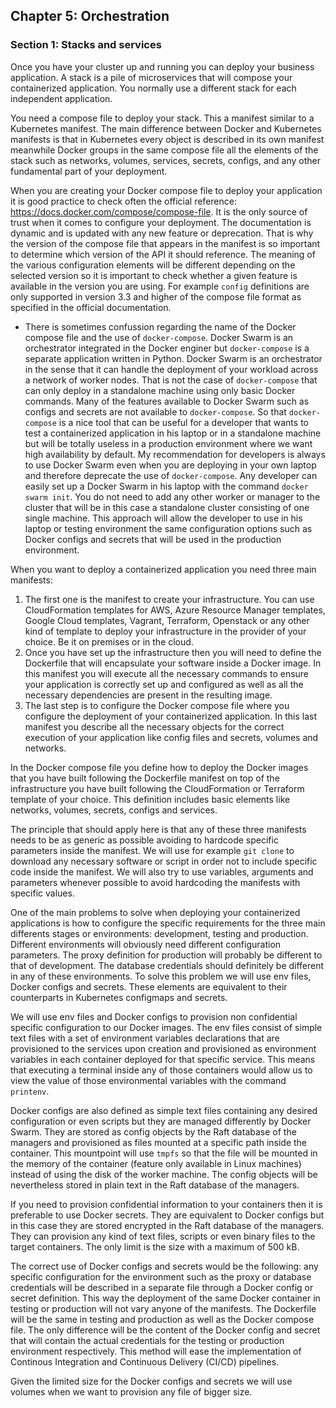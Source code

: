 ## Chapter 5: Orchestration

### Section 1: Stacks and services

Once you have your cluster up and running you can deploy your business application.
A stack is a pile of microservices that will compose your containerized application.
You normally use a different stack for each independent application.

You need a compose file to deploy your stack.
This a manifest similar to a Kubernetes manifest.
The main difference between Docker and Kubernetes manifests is that in Kubernetes every object is described in its own manifest meanwhile Docker groups in the same compose file all the elements of the stack such as networks, volumes, services, secrets, configs, and any other fundamental part of your deployment.

When you are creating your Docker compose file to deploy your application it is good practice to check often the official reference: https://docs.docker.com/compose/compose-file.
It is the only source of trust when it comes to configure your deployment. 
The documentation is dynamic and is updated with any new feature or deprecation.
That is why the version of the compose file that appears in the manifest is so important to determine which version of the API it should reference.
The meaning of the various configuration elements will be different depending on the selected version so it is important to check whether a given feature is available in the version you are using.
For example `config` definitions are only supported in version 3.3 and higher of the compose file format as specified in the official documentation.

* There is sometimes confussion regarding the name of the Docker compose file and the use of `docker-compose`. 
Docker Swarm is an orchestrator integrated in the Docker enginer but `docker-compose` is a separate application written in Python.
Docker Swarm is an orchestrator in the sense that it can handle the deployment of your workload across a network of worker nodes. 
That is not the case of `docker-compose` that can only deploy in a standalone machine using only basic Docker commands. 
Many of the features available to Docker Swarm such as configs and secrets are not available to `docker-compose`.
So that `docker-compose` is a nice tool that can be useful for a developer that wants to test a containerized application in his laptop or in a standalone machine but will be totally useless in a production environment where we want high availability by default.
My recommendation for developers is always to use Docker Swarm even when you are deploying in your own laptop and therefore deprecate the use of `docker-compose`.
Any developer can easily set up a Docker Swarm in his laptop with the command `docker swarm init`.
You do not need to add any other worker or manager to the cluster that will be in this case a standalone cluster consisting of one single machine.
This approach will allow the developer to use in his laptop or testing environment the same configuration options such as Docker configs and secrets that will be used in the production environment.

When you want to deploy a containerized application you need three main manifests:
1. The first one is the manifest to create your infrastructure.
You can use CloudFormation templates for AWS, Azure Resource Manager templates, Google Cloud templates, Vagrant, Terraform, Openstack or any other kind of template to deploy your infrastructure in the provider of your choice. Be it on premises or in the cloud.
1. Once you have set up the infrastructure then you will need to define the Dockerfile that will encapsulate your software inside a Docker image.
In this manifest you will execute all the necessary commands to ensure your application is correctly set up and configured as well as all the necessary dependencies are present in the resulting image.
1. The last step is to configure the Docker compose file where you configure the deployment of your containerized application.
In this last manifest you describe all the necessary objects for the correct execution of your application like config files and secrets, volumes and networks.

In the Docker compose file you define how to deploy the Docker images that you have built following the Dockerfile manifest on top of the infrastructure you have built following the CloudFormation or Terraform template of your choice.
This definition includes basic elements like networks, volumes, secrets, configs and services.

The principle that should apply here is that any of these three manifests needs to be as generic as possible avoiding to hardcode specific parameters inside the manifest.
We will use for example `git clone` to download any necessary software or script in order not to include specific code inside the manifest.
We will also try to use variables, arguments and parameters whenever possible to avoid hardcoding the manifests with specific values.

One of the main problems to solve when deploying your containerized applications is how to configure the specific requirements for the three main differents stages or environments: development, testing and production.
Different environments will obviously need different configuration parameters. The proxy definition for production will probably be different to that of development. The database credentials should definitely be different in any of these environments.
To solve this problem we will use env files, Docker configs and secrets. These elements are equivalent to their counterparts in Kubernetes configmaps and secrets.

We will use env files and Docker configs to provision non confidential specific configuration to our Docker images.
The env files consist of simple text files with a set of environment variables declarations that are provisioned to the services upon creation and provisioned as environment variables in each container deployed for that specific service.
This means that executing a terminal inside any of those containers would allow us to view the value of those environmental variables with the command `printenv`.

Docker configs are also defined as simple text files containing any desired configuration or even scripts but they are managed differently by Docker Swarm.
They are stored as config objects by the Raft database of the managers and provisioned as files mounted at a specific path inside the container.
This mountpoint will use `tmpfs` so that the file will be mounted in the memory of the container (feature only available in Linux machines) instead of using the disk of the worker machine.
The config objects will be nevertheless stored in plain text in the Raft database of the managers.

If you need to provision confidential information to your containers then it is preferable to use Docker secrets. 
They are equivalent to Docker configs but in this case they are stored encrypted in the Raft database of the managers.
They can provision any kind of text files, scripts or even binary files to the target containers.
The only limit is the size with a maximum of 500 kB.

The correct use of Docker configs and secrets would be the following: any specific configuration for the environment such as the proxy or database credentials will be described in a separate file through a Docker config or secret definition. This way the deployment of the same Docker container in testing or production will not vary anyone of the manifests. The Dockerfile will be the same in testing and production as well as the Docker compose file. The only difference will be the content of the Docker config and secret that will contain the actual credentials for the testing or production environment respectively.
This method will ease the implementation of Continous Integration and Continuous Delivery (CI/CD) pipelines.

Given the limited size for the Docker configs and secrets we will use volumes when we want to provision any file of bigger size.


